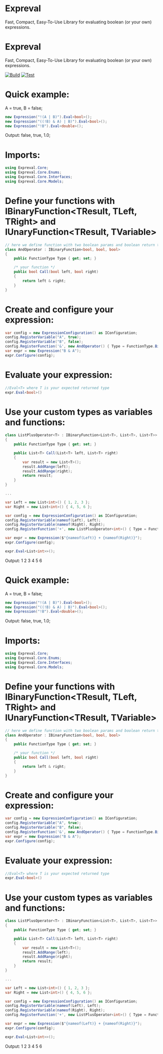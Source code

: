 # Expreval
Fast, Compact, Easy-To-Use Library for evaluating boolean (or your own) expressions.

# Expreval
Fast, Compact, Easy-To-Use Library for evaluating boolean (or your own) expressions.

[![Build](https://github.com/sh1ngekyo/Expreval/actions/workflows/build.yml/badge.svg)](https://github.com/sh1ngekyo/Expreval/actions/workflows/build.yml) [![Test](https://github.com/sh1ngekyo/Expreval/actions/workflows/test.yml/badge.svg)](https://github.com/sh1ngekyo/Expreval/actions/workflows/test.yml)

# Quick example:

A = true, B = false; 
```csharp
new Expression("!(A | B)").Eval<bool>();
new Expression("((!B) & A) | B)").Eval<bool>();
new Expression("!B").Eval<double>();
```
Output: false, true, 1.0;

# Imports:
```csharp
using Expreval.Core;
using Expreval.Core.Enums;
using Expreval.Core.Interfaces;
using Expreval.Core.Models;
```

# Define your functions with IBinaryFunction<TResult, TLeft, TRight> and IUnaryFunction<TResult, TVariable>

```csharp
// here we define function with two boolean params and boolean return type
class AndOperator : IBinaryFunction<bool, bool, bool>
{
    public FunctionType Type { get; set; }

    /* your function */
    public bool Call(bool left, bool right)
    {
        return left & right;
    }
}
```

# Create and configure your expression:

```csharp
var config = new ExpressionConfiguration() as IConfiguration;
config.RegisterVariable("A", true);
config.RegisterVariable("B", false);
config.RegisterFunction('&', new AndOperator() { Type = FunctionType.Binary });
var expr = new Expression("B & A");
expr.Configure(config);
```

# Evaluate your expression:
```csharp
//Eval<T> where T is your expected returned type
expr.Eval<bool>()
```

# Use your custom types as variables and functions:

```csharp
class ListPlusOperator<T> : IBinaryFunction<List<T>, List<T>, List<T>>
{
    public FunctionType Type { get; set; }

    public List<T> Call(List<T> left, List<T> right)
    {
        var result = new List<T>();
        result.AddRange(left);
        result.AddRange(right);
        return result;
    }
}

...

var Left = new List<int>() { 1, 2, 3 };
var Right = new List<int>() { 4, 5, 6 };

var config = new ExpressionConfiguration() as IConfiguration;
config.RegisterVariable(nameof(Left), Left);
config.RegisterVariable(nameof(Right), Right);
config.RegisterFunction('+', new ListPlusOperator<int>() { Type = FunctionType.Binary });

var expr = new Expression($"{nameof(Left)} + {nameof(Right)}");
expr.Configure(config);

expr.Eval<List<int>>();
```
Output: 1 2 3 4 5 6

# Quick example:

A = true, B = false; 
```csharp
new Expression("!(A | B)").Eval<bool>();
new Expression("((!B) & A) | B)").Eval<bool>();
new Expression("!B").Eval<double>();
```
Output: false, true, 1.0;

# Imports:
```csharp
using Expreval.Core;
using Expreval.Core.Enums;
using Expreval.Core.Interfaces;
using Expreval.Core.Models;
```

# Define your functions with IBinaryFunction<TResult, TLeft, TRight> and IUnaryFunction<TResult, TVariable>

```csharp
// here we define function with two boolean params and boolean return type
class AndOperator : IBinaryFunction<bool, bool, bool>
{
    public FunctionType Type { get; set; }

    /* your function */
    public bool Call(bool left, bool right)
    {
        return left & right;
    }
}
```

# Create and configure your expression:

```csharp
var config = new ExpressionConfiguration() as IConfiguration;
config.RegisterVariable("A", true);
config.RegisterVariable("B", false);
config.RegisterFunction('&', new AndOperator() { Type = FunctionType.Binary });
var expr = new Expression("B & A");
expr.Configure(config);
```

# Evaluate your expression:
```csharp
//Eval<T> where T is your expected returned type
expr.Eval<bool>()
```

# Use your custom types as variables and functions:

```csharp
class ListPlusOperator<T> : IBinaryFunction<List<T>, List<T>, List<T>>
{
    public FunctionType Type { get; set; }

    public List<T> Call(List<T> left, List<T> right)
    {
        var result = new List<T>();
        result.AddRange(left);
        result.AddRange(right);
        return result;
    }
}

...

var Left = new List<int>() { 1, 2, 3 };
var Right = new List<int>() { 4, 5, 6 };

var config = new ExpressionConfiguration() as IConfiguration;
config.RegisterVariable(nameof(Left), Left);
config.RegisterVariable(nameof(Right), Right);
config.RegisterFunction('+', new ListPlusOperator<int>() { Type = FunctionType.Binary });

var expr = new Expression($"{nameof(Left)} + {nameof(Right)}");
expr.Configure(config);

expr.Eval<List<int>>();
```
Output: 1 2 3 4 5 6